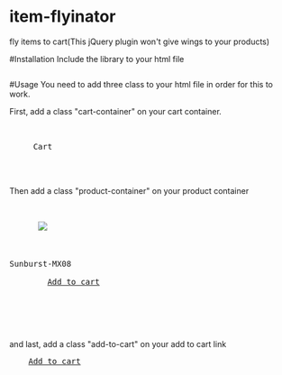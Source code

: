# item-flyinator
fly items to cart(This jQuery plugin won't give wings to your products)

#Installation
Include the library to your html file
<pre><script src="https://rawgit.com/elelowwaydi/item-flyinator/master/item-flyinator.js"></script></pre>

#Usage
You need to add three class to your html file in order for this to work.

First, add a class "cart-container" on your cart container.
  <pre>
  <div class="cart-container">
    <span class="glyphicon glyphicon-shopping-cart"></span>&nbsp;Cart</a>
  </div>
  </pre>

Then add a class "product-container" on your product container 
  <pre>
    <div class="product-container">
      <img src="https://res.cloudinary.com/dbty1hpdt/image/upload/c_scale,h_195,w_195/v1456668562/Music Store/Sunburst-MX08.jpg">
      <div class="product-info">
        <div>Sunburst-MX08</div>
        <span class="add-to-cart"><a href="#">Add to cart</a></span>
      </div>
    </div>
  </pre>
  
  and last, add a class "add-to-cart" on your add to cart link
   <pre>
    <span class="add-to-cart"><a href="#">Add to cart</a></span>
   </pre>
